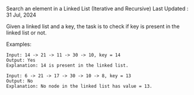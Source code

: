 
Search an element in a Linked List (Iterative and Recursive)
Last Updated : 31 Jul, 2024

Given a linked list and a key, the task is to check if key is present in the linked list or not. 

Examples:

    Input: 14 -> 21 -> 11 -> 30 -> 10, key = 14
    Output: Yes
    Explanation: 14 is present in the linked list.

    Input: 6 -> 21 -> 17 -> 30 -> 10 -> 8, key = 13
    Output: No
    Explanation: No node in the linked list has value = 13.

